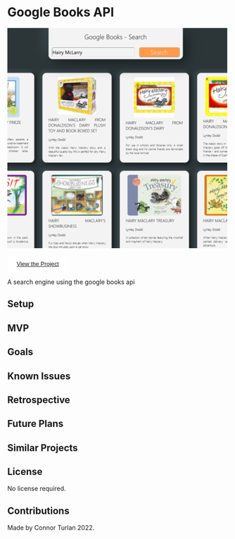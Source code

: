 # Google Books API

<img src="Preview.png" height="500px" width="500px" />

<button style="border: 1px solid white; border-radius:5px; padding: 10px 20px; background-color:white;"><a href="https://connor-turlan.github.io/google-books-api/">View the Project</a></button>

A search engine using the google books api

## Setup

## MVP

## Goals

## Known Issues

## Retrospective

## Future Plans

## Similar Projects

## License

No license required.

## Contributions

Made by Connor Turlan 2022.
